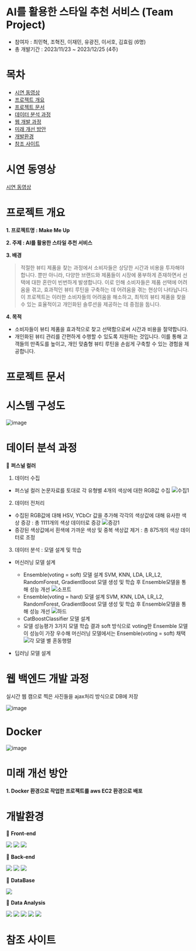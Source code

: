 # AI를 활용한 스타일 추천 서비스 (Team Project)
- 참여자 : 최민혁, 조혁진, 이재민, 유광진, 이서호, 김효림 (6명)
- 총 개발기간 : 2023/11/23 ~ 2023/12/25 (4주)


# 목차
- [시연 동영상](https://github.com/Youkwangjin/Final-Project)
- [프로젝트 개요](https://github.com/Youkwangjin/Final-Project)
- [프로젝트 문서](https://github.com/Youkwangjin/Final-Project)
- [데이터 분석 과정](https://github.com/Youkwangjin/Final-Project)
- [웹 개발 과정](https://github.com/Youkwangjin/Final-Project)
- [미래 개선 방안](https://github.com/Youkwangjin/Final-Project)
- [개발환경](https://github.com/Youkwangjin/Final-Project)
- [참조 사이트](https://github.com/Youkwangjin/Final-Project)

# 시연 동영상
[시연 동영상](https://github.com/Youkwangjin/Final-Project)

# 프로젝트 개요

**1. 프로젝트명 : Make Me Up**

**2. 주제 : AI를 활용한 스타일 추천 서비스**

**3. 배경**
> 적절한 뷰티 제품을 찾는 과정에서 소비자들은 상당한 시간과 비용을 투자해야 합니다. 뿐만 아니라, 다양한 브랜드와 제품들이 시장에 풍부하게 존재하면서 선택에 대한 혼란이 빈번하게 발생합니다. 이로 인해 소비자들은 제품 선택에 어려움을 겪고, 효과적인 뷰티 루틴을 구축하는 데 어려움을 겪는 현상이 나타납니다. 이 프로젝트는 이러한 소비자들의 어려움을 해소하고, 최적의 뷰티 제품을 찾을 수 있는 효율적이고 개인화된 솔루션을 제공하는 데 중점을 둡니다.

**4. 목적**
-  소비자들이 뷰티 제품을 효과적으로 찾고 선택함으로써 시간과 비용을 절약합니다.
-  개인화된 뷰티 관리를 간편하게 수행할 수 있도록 지원하는 것입니다. 이를 통해 고객들의 만족도를 높이고, 개인 맞춤형 뷰티 루틴을 손쉽게 구축할 수 있는 경험을 제공합니다.

# 프로젝트 문서

# 시스템 구성도

![image](https://github.com/Youkwangjin/Final-Project/assets/117841714/08622152-5308-4c8d-9720-c80011aa3131)


# 데이터 분석 과정

📌 **퍼스널 컬러**
1. 데이터 수집
   
- 퍼스널 컬러 논문자료를 토대로 각 유형별 4개의 색상에 대한 RGB값 수집 
    ![수집1](https://github.com/Youkwangjin/Final-Project/assets/138757075/ab0536be-616f-4134-bfbc-7a21b5c3f1de)

2. 데이터 전처리
- 수집된 RGB값에 대해 HSV, YCbCr 값을 추가해 각각의 색상값에 대해 유사한 색상 증강 : 총 1111개의 색상 데이터로 증강
  ![증강1](https://github.com/Youkwangjin/Final-Project/assets/138757075/f24bcc27-2aca-4420-83b7-fdd18a7cce5f)
- 증강된 색상값에서 흰색에 가까운 색상 및 중복 색상값 제거
   : 총 875개의 색상 데이터로 조정

3. 데이터 분석 :  모델 설계 및 학습

- 머신러닝 모델 설계
  - Ensemble(voting = soft) 모델 설계
      SVM, KNN, LDA, LR_L2, RandomForest, GradientBoost 모델 생성 및 학습 후 Ensemble모델을 통해 성능 개선
      ![소프트](https://github.com/Youkwangjin/Final-Project/assets/138757075/94ff13da-810e-4899-80c6-8f6e487df585)
  - Ensemble(voting = hard) 모델 설계
      SVM, KNN, LDA, LR_L2, RandomForest, GradientBoost 모델 생성 및 학습 후 Ensemble모델을 통해 성능 개선
    ![하드](https://github.com/Youkwangjin/Final-Project/assets/138757075/6530318c-396d-449a-8551-4ee05573e55c)
  - CatBoostClassifier 모델 설계
  - 모델 성능평가
      3가지 모델 학습 결과 soft 방식으로 voting한 Ensemble 모델이 성능이 가장 우수해 머신러닝 모델에서는 Ensemble(voting = soft) 채택
      ![각 모델 별 혼동행렬](https://github.com/Youkwangjin/Final-Project/assets/138757075/1287df48-e57d-4344-8fab-3f044815b274)


     

- 딥러닝 모델 설계

# 웹 백엔드 개발 과정

실시간 웹 캠으로 찍은 사진들을 ajax처리 방식으로 DB에 저장

![image](https://github.com/Youkwangjin/Final-Project/assets/117841714/e127f81b-f7b9-4ccb-99d2-bf0651550042)



# Docker

![image](https://github.com/Youkwangjin/Final-Project/assets/117841714/b86fe2a7-eca4-4df3-aac9-5167eb9ce895)



# 미래 개선 방안
**1. Docker 환경으로 작업한 프로젝트를 aws EC2 환경으로 배포**


# 개발환경 
📌 **Front-end**

<img src="https://img.shields.io/badge/html5-E34F26?style=for-the-badge&logo=html5&logoColor=white"> <img src="https://img.shields.io/badge/css3-1572B6?style=for-the-badge&logo=css3&logoColor=white">
<img src="https://img.shields.io/badge/JavaScript-F7DF1E?style=for-the-badge&logo=JavaScript&logoColor=white"> 

📌 **Back-end**

<img src="https://img.shields.io/badge/amazonaws-232F3E?style=for-the-badge&logo=amazonaws&logoColor=white"> <img src="https://img.shields.io/badge/django-092E20?style=for-the-badge&logo=django&logoColor=white">
<img src="https://img.shields.io/badge/docker-2496ED?style=for-the-badge&logo=docker&logoColor=white">

📌 **DataBase**

<img src="https://img.shields.io/badge/mariadb-003545?style=for-the-badge&logo=mariadb&logoColor=white">  

📌 **Data Analysis**

<img src="https://img.shields.io/badge/python-3776AB?style=for-the-badge&logo=python&logoColor=white"> <img src="https://img.shields.io/badge/keras-D00000?style=for-the-badge&logo=keras&logoColor=white"> <img src="https://img.shields.io/badge/tensorflow-FF6F00?style=for-the-badge&logo=tensorflow&logoColor=white"> <img src="https://img.shields.io/badge/pandas-150458?style=for-the-badge&logo=pandas&logoColor=white"> <img src="https://img.shields.io/badge/matplotlib-2E5E82?style=for-the-badge&logo=MyBatis&logoColor=white">

# 참조 사이트
